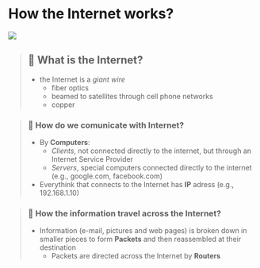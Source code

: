 # How the Internet works?

<img src="https://i.giphy.com/UevalSWg5twQeqpc8Q.gif">

> ## 🔎 What is the Internet?   
>
> * the Internet is a *giant wire* 
>   - fiber optics
>   - beamed to satellites through cell phone networks
>   - copper   


> ### 🤔 How do we comunicate with Internet? 
>
>  * By **Computers**:
>    - *Clients*, not connected directly to the internet, but through an Internet Service Provider
>    - *Servers*, special computers connected directly to the internet (e.g.,  google.com, facebook.com)
>  * Everythink that connects to the Internet has **IP** adress (e.g., 192.168.1.10)      


> ### 📨 How the information travel across the Internet?
> 
> * Information (e-mail, pictures and web pages) is broken down in smaller pieces to form **Packets** and then reassembled at their destination 
>   - Packets are directed across the Internet by **Routers** 
                     



